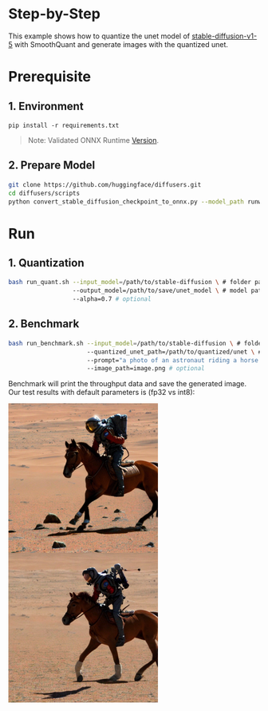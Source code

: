 Step-by-Step
============

This example shows how to quantize the unet model of [stable-diffusion-v1-5](https://huggingface.co/runwayml/stable-diffusion-v1-5) with SmoothQuant and generate images with the quantized unet.

# Prerequisite

## 1. Environment
```shell
pip install -r requirements.txt
```
> Note: Validated ONNX Runtime [Version](/docs/installation_guide.md#validated-software-environment).

## 2. Prepare Model


```bash
git clone https://github.com/huggingface/diffusers.git
cd diffusers/scripts
python convert_stable_diffusion_checkpoint_to_onnx.py --model_path runwayml/stable-diffusion-v1-5 --output_path stable-diffusion
```

# Run

## 1. Quantization

```bash
bash run_quant.sh --input_model=/path/to/stable-diffusion \ # folder path of stable-diffusion
                  --output_model=/path/to/save/unet_model \ # model path as *.onnx
                  --alpha=0.7 # optional
```

## 2. Benchmark

```bash
bash run_benchmark.sh --input_model=/path/to/stable-diffusion \ # folder path of stable-diffusion
                      --quantized_unet_path=/path/to/quantized/unet \ # optional, run fp32 model if not provided
                      --prompt="a photo of an astronaut riding a horse on mars" \ # optional
                      --image_path=image.png # optional
```

Benchmark will print the throughput data and save the generated image.
Our test results with default parameters is (fp32 vs int8):
<p float="left">
  <img src="./imgs/fp32.png" width = "300" height = "300" alt="fp32" align=center />
  <img src="./imgs/int8.png" width = "300" height = "300" alt="int8" align=center />
</p>
